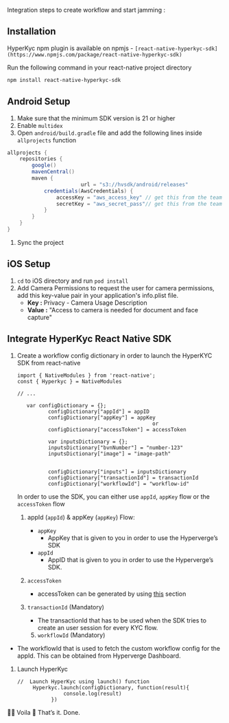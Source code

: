 Integration steps to create workflow and start jamming :

## Installation

HyperKyc npm plugin is available on npmjs - `[react-native-hyperkyc-sdk](https://www.npmjs.com/package/react-native-hyperkyc-sdk)`

Run the following command in your react-native project directory

```bash
npm install react-native-hyperkyc-sdk
```

## Android Setup

1. Make sure that the minimum SDK version is 21 or higher
2. Enable `multidex`
3. Open `android/build.gradle` file and add the following lines inside `allprojects` function

```groovy
allprojects {
    repositories {
        google()
        mavenCentral()
        maven {
						url = "s3://hvsdk/android/releases"
            credentials(AwsCredentials) {
                accessKey = "aws_access_key" // get this from the team
                secretKey = "aws_secret_pass"// get this from the team
            }
        }
    }
}
```

1. Sync the project

## iOS Setup

1. `cd` to iOS directory and run `pod install` 
2. Add Camera Permissions to request the user for camera permissions, add this key-value pair in your application's info.plist file.
    - **Key :** Privacy - Camera Usage Description
    - **Value :** "Access to camera is needed for document and face capture"

## Integrate HyperKyc React Native SDK

1. Create a workflow config dictionary in order to launch the HyperKYC SDK from react-native
    
    ```tsx
    import { NativeModules } from 'react-native';
    const { Hyperkyc } = NativeModules
    
    // ...
    
       var configDictionary = {};
              configDictionary["appId"] = appID
              configDictionary["appKey"] = appKey
    											or 
              configDictionary["accessToken"] = accessToken
              
              var inputsDictionary = {};
              inputsDictionary["bvnNumber"] = "number-123"
              inputsDictionary["image"] = "image-path"
         
              
              configDictionary["inputs"] = inputsDictionary
              configDictionary["transactionId"] = transactionId
              configDictionary["workflowId"] = "workflow-id"
    ```
    
    In order to use the SDK, you can either use `appId`, `appKey` flow or the `accessToken` flow
    
    1. appId (`appId`) & appKey (`appKey`) Flow: 
        - `appKey`
            - AppKey that is given to you in order to use the Hyperverge’s SDK
        - `appId`
            - AppID that is given to you in order to use the Hyperverge’s SDK.
    2.  `accessToken`
        - accessToken can be generated by using [this](https://www.notion.so/HyperKyc-GKYC-React-Native-947a7d4923734344918611858e311130) section
    3. `transactionId` (Mandatory)
        - The transactionId that has to be used when the SDK tries to create an user session for every KYC flow.

        5.  `workflowId` (Mandatory)

- The workflowId that is used to fetch the custom workflow config for the appId. This can be obtained from Hyperverge Dashboard.

1.  Launch HyperKyc
    
     
    
    ```
    //  Launch HyperKyc using launch() function
         Hyperkyc.launch(configDictionary, function(result){
                   console.log(result)
               })
    
    ```
    

<aside>
✌🏻 Voila 🥳 That’s it. Done.

</aside>
